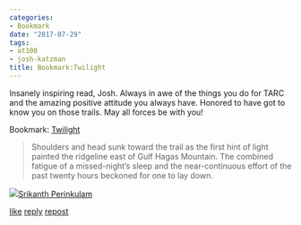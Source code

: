 ```yaml
---
categories:
- Bookmark
date: "2017-07-29"
tags:
- at100
- josh-katzman
title: Bookmark:Twilight
---
```


Insanely inspiring read, Josh. Always in awe of the things you do for TARC and the amazing positive attitude you always have. Honored to have got to know you on those trails. May all forces be with you!

Bookmark: [Twilight](http://joshkatzman.blogspot.com/2017/07/twilight.html?m=1)

> Shoulders and head sunk toward the trail as the first hint of light painted the ridgeline east of Gulf Hagas Mountain. The combined fatigue of a missed-night’s sleep and the near-continuous effort of the past twenty hours beckoned for one to lay down.

![](images/cropped-cropped-SP01-550afdebv1_site_icon.png)[Srikanth Perinkulam](https://srikanthperinkulam.com)

[like](https://twitter.com/intent/favorite?tweet_id=891420918165254144) [reply](https://twitter.com/intent/tweet?tweet_id=891420918165254144) [repost](https://twitter.com/intent/retweet?tweet_id=891420918165254144)
